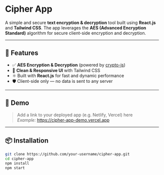 # Cipher App

A simple and secure **text encryption & decryption** tool built using **React.js** and **Tailwind CSS**. The app leverages the **AES (Advanced Encryption Standard)** algorithm for secure client-side encryption and decryption.

---

## 🚀 Features

- ✅ **AES Encryption & Decryption** (powered by [crypto-js](https://www.npmjs.com/package/crypto-js))
- 🎨 **Clean & Responsive UI** with Tailwind CSS
- ⚛️ Built with **React.js** for fast and dynamic performance
- 🛡️ Client-side only — no data is sent to any server

---

## 📸 Demo

> Add a link to your deployed app (e.g. Netlify, Vercel) here  
> _Example:_ https://cipher-app-demo.vercel.app

---

## 📦 Installation

```bash
git clone https://github.com/your-username/cipher-app.git
cd cipher-app
npm install
npm start

